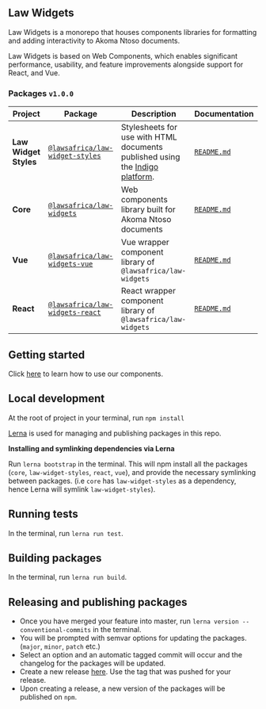 
## Law Widgets

Law Widgets is a monorepo that houses components libraries for formatting and adding interactivity to Akoma Ntoso documents.

Law Widgets is based on Web Components, which enables significant performance, usability, and feature improvements 
alongside support for React, and Vue.

### Packages `v1.0.0`

| Project               | Package                                                                                           | Description                                                                                                    | Documentation                           |
|-----------------------|---------------------------------------------------------------------------------------------------|----------------------------------------------------------------------------------------------------------------|-----------------------------------------|
| **Law Widget Styles** | [`@lawsafrica/law-widget-styles`](https://www.npmjs.com/package/@lawsafrica/law-widget-styles)                | Stylesheets for use with HTML documents published using the [Indigo platform](https://indigo.readthedocs.org). | [`README.md`](law-widget-styles/README.md)     
| **Core**              | [`@lawsafrica/law-widgets`](https://www.npmjs.com/package/@lawsafrica/law-widgets)              | Web components library built for Akoma Ntoso documents                                                         | [`README.md`](core/README.md)                                                                                   
| **Vue**               | [`@lawsafrica/law-widgets-vue`](https://www.npmjs.com/package/@lawsafrica/law-widgets-vue)      | Vue wrapper component library of `@lawsafrica/law-widgets`                                                    | [`README.md`](packages/vue/README.md)                                                                          
| **React**             | [`@lawsafrica/law-widgets-react`](https://www.npmjs.com/package/@lawsafrica//law-widgets-react) | React wrapper component library of `@lawsafrica/law-widgets`                                                  | [`README.md`](packages/react/README.md)                                                                        

## Getting started
Click [here](core/README.md#components) to learn how to use our components.


## Local development
At the root of project in your terminal, run `npm install`

[Lerna](https://lerna.js.org/) is used for managing and publishing packages in this repo.

**Installing and symlinking dependencies via Lerna**

Run `lerna bootstrap` in the terminal. This will npm install all the packages (`core`, `law-widget-styles`, `react`, `vue`), 
and provide the necessary symlinking between packages. (i.e `core` has `law-widget-styles` as a dependency, hence Lerna will
symlink `law-widget-styles`).

## Running tests 
In the terminal, run `lerna run test`.

## Building packages
In the terminal, run `lerna run build`.

## Releasing and publishing packages
- Once you have merged your feature into master, run `lerna version --conventional-commits` in the terminal.
- You will be prompted with semvar options for updating the packages. (`major`, `minor`, `patch` etc.)
- Select an option and an automatic tagged commit will occur and the changelog for the packages will be updated.
- Create a new release [here](https://github.com/laws-africa/la-web-components/releases/new). Use the tag that was pushed
  for your release.
- Upon creating a release, a new version of the packages will be published on `npm`.
